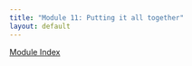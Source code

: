 ```yaml
---
title: "Module 11: Putting it all together"
layout: default
---
```


[Module Index](/enhance-workshop)

